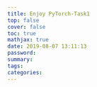 ```yaml
---
title: Enjoy PyTorch-Task1
top: false
cover: false
toc: true
mathjax: true
date: 2019-08-07 13:11:13
password:
summary:
tags:
categories:
---
```

